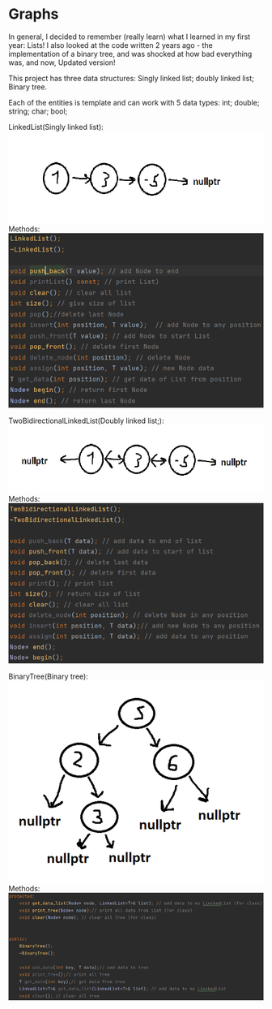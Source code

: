 # Graphs
In general, I decided to remember (really learn) what I learned in my first year: Lists! I also looked at the code written 2 years ago - the implementation of a binary tree, and was shocked at how bad everything was, and now, Updated version!

This project has three data structures: 
Singly linked list;
doubly linked list;
Binary tree.

 Each of the entities is template and can work with 5 data types:
int;
double;
string;
char;
bool;

LinkedList(Singly linked list):
![Image text](Page/LinkedList.png)
Methods:
![Image text](Page/LinkedListMeth.png)


TwoBidirectionalLinkedList(Doubly linked list;):
![Image text](Page/SecondList.png)
Methods:
![Image text](Page/SecondListMeth.png)


BinaryTree(Binary tree):
![Image text](Page/BinaryTree.png)
Methods:
![Image text](Page/BinaryTreeMeth.png)
